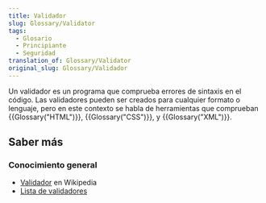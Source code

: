 ```yaml
---
title: Validador
slug: Glossary/Validator
tags:
  - Glosario
  - Principiante
  - Seguridad
translation_of: Glossary/Validator
original_slug: Glossary/Validador
---
```

Un validador es un programa que comprueba errores de sintaxis en el código. Las validadores pueden ser creados para cualquier formato o lenguaje, pero en este contexto se habla de herramientas que comprueban {{Glossary("HTML")}}, {{Glossary("CSS")}}, y {{Glossary("XML")}}.

## Saber más

### Conocimiento general

- [Validador](https://es.wikipedia.org/wiki/Validador) en Wikipedia
- [Lista de validadores](/en-US/docs/Tools/Validators)
